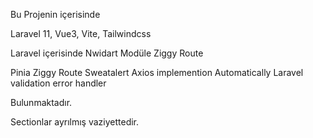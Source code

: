 Bu Projenin içerisinde

Laravel 11, Vue3, Vite, Tailwindcss

Laravel içerisinde
Nwidart Modüle
Ziggy Route

Pinia
Ziggy Route
Sweatalert
Axios implemention
Automatically Laravel validation error handler

Bulunmaktadır.

Sectionlar ayrılmış vaziyettedir.

